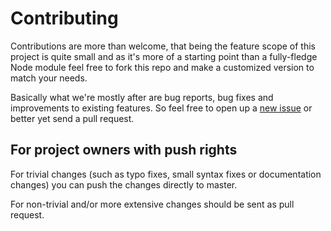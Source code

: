 Contributing
============

Contributions are more than welcome, that being the feature scope of this project is quite small and as it's more of a starting point than a fully-fledge Node module feel free to fork this repo and make a customized version to match your needs.

Basically what we're mostly after are bug reports, bug fixes and improvements to existing features. So feel free to open up a [new issue](https://github.com/almamedia/browserstack-e2e-starter-kit/issues/new) or better yet send a pull request.


For project owners with push rights
-----------------------------------

For trivial changes (such as typo fixes, small syntax fixes or documentation changes) you can push the changes directly to master.

For non-trivial and/or more extensive changes should be sent as pull request.
